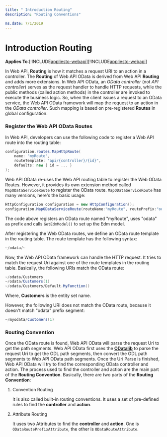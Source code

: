 ```yaml
---
title: " Introduction Routing"
description: "Routing Conventions"

ms.date: 7/1/2019
---
```

# Introduction Routing
**Applies To**:[!INCLUDE[appliesto-webapi](../includes/appliesto-webapi-v7.md)][!INCLUDE[appliesto-webapi](../includes/appliesto-webapi-v6.md)]

In Web API, **Routing** is how it matches a request URI to an action in a controller. The **Routing** of Web API OData is derived from Web API **Routing** and adds more extensions.
In Web API OData, an *OData controller* (not *API controller*) serves as the request handler to handle HTTP requests, while the public methods (called action methods) in the controller are invoked to execute the business logic.
So, when the client issues a request to an OData service, the Web API OData framework will map the request to an action in the *OData controller*. Such mapping is based on pre-registered **Routes** in global configuration.

### Register the Web API OData Routes

In Web API, developers can use the following code to register a Web API route into the routing table:

```C#
configuration.routes.MapHttpRoute(
    name: "myRoute",
    routeTemplate: "api/{controller}/{id}",
    defaults: new { id = ... }
);
```

Web API OData re-uses the Web API routing table to register the Web OData Routes. However, it provides its own extension method called `MapODataServiceRoute` to register the OData route. `MapODataServiceRoute` has many versions, 
here's the basic usage:

```C#
HttpConfiguration configuration = new HttpConfiguration();
configuration.MapODataServiceRoute(routeName:"myRoute", routePrefix:"odata", model: GetEdmModel()));
```

The code above registers an OData route named "myRoute", uses "odata" as prefix and calls `GetEdmModel()` to set up the Edm model.

After registering the Web OData routes, we define an OData route template in the routing table. The route template has the following syntax:
```C#
~/odata/~
```

Now, the Web API OData framework can handle the HTTP request. It tries to match the request Uri against one of the route templates in the routing table. Basically, the following URIs match the OData route:

```C#
~/odata/Customers
~/odata/Customers(1)
~/odata/Customers/Default.MyFunction()
```

Where, **Customers** is the entity set name.

However, the following URI does not match the OData route, because it doesn't match "odata"  prefix segment:
```C#
~/myodata/Customers(1)
```

### Routing Convention

Once the OData route is found, Web API OData will parse the request Uri to get the path segments. Web API OData first uses the **[ODatalib](https://www.nuget.org/packages/Microsoft.OData.Core/)** to parse the request Uri to get the ODL path segments, then convert the ODL path segments to Web API OData path segments.
Once the Uri Parse is finished, Web API OData will try to find the corresponding OData controller and action. The process used to find the controller and action are the main part of the **Routing Convention**.
Basically, there are two parts of the **Routing Convention**:

1. Convention Routing

   It is also called built-in routing conventions. It uses a set of pre-defined rules to find the **controller** and **action**.
   
2. Attribute Routing

   It uses two Attributes to find the **controller** and **action**. One is `ODataRoutePrefixAttribute`, the other is `ODataRouteAttribute`.

